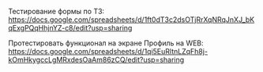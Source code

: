 Тестирование формы по ТЗ:
https://docs.google.com/spreadsheets/d/1ft0dT3c2dsOTjRrXqNRqJnXJ_bKqExgPQqHhjnYZ-c8/edit?usp=sharing

Протестировать функционал на экране Профиль на WEB:
https://docs.google.com/spreadsheets/d/1qi5EuRltnLZqFh8j-kOmHkygccLgMRxdesOaAm86zCQ/edit?usp=sharing
